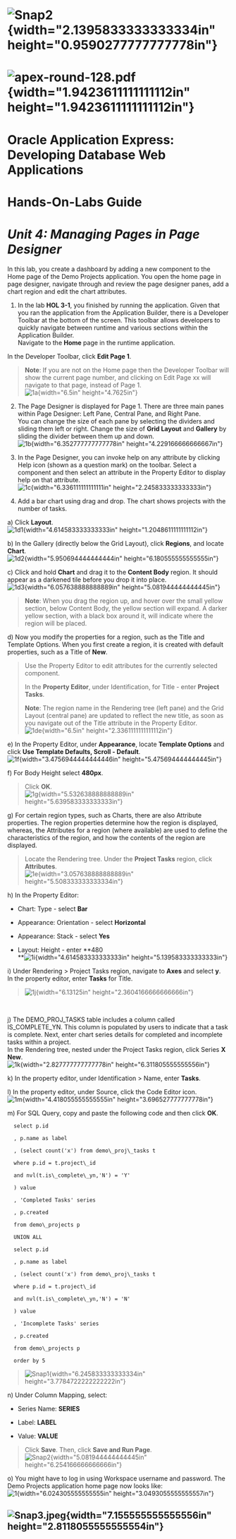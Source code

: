 ![Snap2](hol04_images/media/image1.png){width="2.1395833333333334in" height="0.9590277777777778in"}
===================================================================================================

![apex-round-128.pdf](hol04_images/media/image2.jpeg){width="1.9423611111111112in" height="1.9423611111111112in"}
=================================================================================================================

**Oracle Application Express: Developing Database Web Applications**
====================================================================

**Hands-On-Labs Guide**
=======================

*Unit 4: Managing Pages in Page Designer*
=========================================

In this lab, you create a dashboard by adding a new component to the Home page of the Demo Projects application. You open the home page in page designer, navigate through and review the page designer panes, add a chart region and edit the chart attributes.

1.  In the lab **HOL 3-1**, you finished by running the application. Given that you ran the application from the Application Builder, there is a Developer Toolbar at the bottom of the screen. This toolbar allows developers to quickly navigate between runtime and various sections within the Application Builder.\
    Navigate to the **Home** page in the runtime application.

In the Developer Toolbar, click **Edit Page 1**.

> **Note**: If you are not on the Home page then the Developer Toolbar will show the current page number, and clicking on Edit Page xx will navigate to that page, instead of Page 1.\
> ![1a](hol04_images/media/image3.png){width="6.5in" height="4.7625in"}

2.  The Page Designer is displayed for Page 1. There are three main panes within Page Designer: Left Pane, Central Pane, and Right Pane.\
    You can change the size of each pane by selecting the dividers and sliding them left or right. Change the size of **Grid Layout** and **Gallery** by sliding the divider between them up and down.\
    ![1b](hol04_images/media/image4.png){width="6.352777777777778in" height="4.229166666666667in"}

3.  In the Page Designer, you can invoke help on any attribute by clicking Help icon (shown as a question mark) on the toolbar. Select a component and then select an attribute in the Property Editor to display help on that attribute.\
    ![1c](hol04_images/media/image5.png){width="6.336111111111111in" height="2.245833333333333in"}

4.  Add a bar chart using drag and drop. The chart shows projects with the number of tasks.

<!-- -->

a)  Click **Layout**.\
    ![1d1](hol04_images/media/image6.png){width="4.614583333333333in" height="1.2048611111111112in"}

b)  In the Gallery (directly below the Grid Layout), click **Regions**, and locate **Chart**.\
    ![1d2](hol04_images/media/image7.png){width="5.950694444444444in" height="6.180555555555555in"}

c)  Click and hold **Chart** and drag it to the **Content Body** region. It should appear as a darkened tile before you drop it into place.\
    ![1d3](hol04_images/media/image8.png){width="6.057638888888889in" height="5.081944444444445in"}

> **Note**: When you drag the region up, and hover over the small yellow section, below Content Body, the yellow section will expand. A darker yellow section, with a black box around it, will indicate where the region will be placed.

d)  Now you modify the properties for a region, such as the Title and Template Options. When you first create a region, it is created with default properties, such as a Title of **New**.

> Use the Property Editor to edit attributes for the currently selected component.
>
> In the **Property Editor**, under Identification, for Title - enter **Project Tasks**.
>
> **Note**: The region name in the Rendering tree (left pane) and the Grid Layout (central pane) are updated to reflect the new title, as soon as you navigate out of the Title attribute in the Property Editor.\
> ![1de](hol04_images/media/image9.png){width="6.5in" height="2.3361111111111112in"}

e)  In the Property Editor, under **Appearance**, locate **Template Options** and click **Use Template Defaults, Scroll - Default**.\
    ![1f](hol04_images/media/image10.png){width="3.4756944444444446in" height="5.475694444444445in"}

f)  For Body Height select **480px**.

> Click **OK**.\
> ![1g](hol04_images/media/image11.png){width="5.532638888888889in" height="5.639583333333333in"}

g)  For certain region types, such as Charts, there are also Attribute properties. The region properties determine how the region is displayed, whereas, the Attributes for a region (where available) are used to define the characteristics of the region, and how the contents of the region are displayed.

> Locate the Rendering tree. Under the **Project Tasks** region, click **Attributes**.\
> ![1e](hol04_images/media/image12.png){width="3.057638888888889in" height="5.508333333333334in"}

h)  In the Property Editor:

-   Chart: Type - select **Bar**

-   Appearance: Orientation - select **Horizontal**

-   Appearance: Stack - select **Yes**

<!-- -->

-   Layout: Height - enter **480\
    **![1i](hol04_images/media/image13.png){width="4.614583333333333in" height="5.139583333333333in"}

i)  Under Rendering &gt; Project Tasks region, navigate to **Axes** and select **y**.\
    In the property editor, enter **Tasks** for Title.

> ![1j](hol04_images/media/image14.png){width="6.13125in"
  height="2.3604166666666666in"}
</br>

j)  The DEMO\_PROJ\_TASKS table includes a column called IS\_COMPLETE\_YN. This column is populated by users to indicate that a task is complete. Next, enter chart series details for completed and incomplete tasks within a project.\
    In the Rendering tree, nested under the Project Tasks region, click Series **X New**.\
    ![1k](hol04_images/media/image15.png){width="2.827777777777778in" height="6.311805555555556in"}

k)  In the property editor, under Identification &gt; Name, enter **Tasks**.

l)  In the property editor, under Source, click the Code Editor icon.\
    ![1m](hol04_images/media/image16.png){width="4.418055555555555in" height="3.696527777777778in"}

m)  For SQL Query, copy and paste the following code and then click **OK**.

  
      select p.id
      
      , p.name as label
      
      , (select count('x') from demo\_proj\_tasks t
      
      where p.id = t.project\_id
      
      and nvl(t.is\_complete\_yn,'N') = 'Y'
      
      ) value
      
      , 'Completed Tasks' series
      
      , p.created
      
      from demo\_projects p
      
      UNION ALL
      
      select p.id
      
      , p.name as label
      
      , (select count('x') from demo\_proj\_tasks t
      
      where p.id = t.project\_id
      
      and nvl(t.is\_complete\_yn,'N') = 'N'
      
      ) value
      
      , 'Incomplete Tasks' series
      
      , p.created
      
      from demo\_projects p
      
      order by 5
  

> ![Snap1](hol04_images/media/image17.png){width="6.245833333333334in" height="3.7784722222222222in"}

n)  Under Column Mapping, select:

-   Series Name: **SERIES**

-   Label: **LABEL**

-   Value: **VALUE**

> Click **Save**. Then, click **Save and Run Page**.\
> ![Snap2](hol04_images/media/image18.png){width="5.081944444444445in" height="6.254166666666666in"}

o)  You might have to log in using Workspace username and password. The Demo Projects application home page now looks like:\
    ![1](hol04_images/media/image19.png){width="6.024305555555555in" height="3.0493055555555557in"}

![Snap3.jpeg](hol04_images/media/image20.gif){width="7.155555555555556in" height="2.8118055555555554in"}
---------

